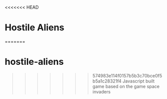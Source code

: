<<<<<<< HEAD
# Hostile Aliens
=======
# hostile-aliens
>>>>>>> 574983e114f0157b5b3c70bce0f5b5a1c28321f4
Javascript built game based on the game space invaders
